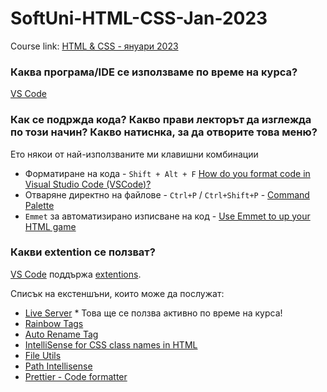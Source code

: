 #  SoftUni-HTML-CSS-Jan-2023

Course link: [HTML & CSS - януари 2023 ](https://softuni.bg/trainings/3975/html-and-css-january-2023)


### Каква програма/IDE се използваме по време на курса?
[VS Code](https://code.visualstudio.com/)

### Как се подржда кода? Какво прави лекторът да изглежда по този начин? Какво натиснка, за да отворите това меню?
Ето някои от най-използваните ми клавишни комбинации
- Форматиране на кода - `Shift + Alt + F` [How do you format code in Visual Studio Code (VSCode)?](https://stackoverflow.com/questions/29973357/how-do-you-format-code-in-visual-studio-code-vscode)
- Отваряне директно на файлове - `Ctrl+P` / `Ctrl+Shift+P` - [Command Palette](https://code.visualstudio.com/docs/getstarted/userinterface#_command-palette)
- `Emmet` за автоматизирано изписване на код - [Use Emmet to up your HTML game](https://www.youtube.com/watch?v=EhRPdUv1ZrA)


### Какви extention се ползват?
[VS Code](https://code.visualstudio.com/) поддържа [extentions](https://code.visualstudio.com/docs/editor/extension-marketplace). 

Списък на екстеншъни, които може да послужат:
- [Live Server](https://marketplace.visualstudio.com/items?itemName=ritwickdey.LiveServer) * Това ще се ползва активно по време на курса!
- [Rainbow Tags](https://marketplace.visualstudio.com/items?itemName=voldemortensen.rainbow-tags)
- [Auto Rename Tag](https://marketplace.visualstudio.com/items?itemName=formulahendry.auto-rename-tag)
- [IntelliSense for CSS class names in HTML](https://marketplace.visualstudio.com/items?itemName=Zignd.html-css-class-completion)
- [File Utils](https://marketplace.visualstudio.com/items?itemName=sleistner.vscode-fileutils)
- [Path Intellisense](https://marketplace.visualstudio.com/items?itemName=christian-kohler.path-intellisense)
- [Prettier - Code formatter](https://marketplace.visualstudio.com/items?itemName=esbenp.prettier-vscode)
